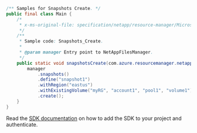 ```java
/** Samples for Snapshots Create. */
public final class Main {
    /*
     * x-ms-original-file: specification/netapp/resource-manager/Microsoft.NetApp/stable/2021-06-01/examples/Snapshots_Create.json
     */
    /**
     * Sample code: Snapshots_Create.
     *
     * @param manager Entry point to NetAppFilesManager.
     */
    public static void snapshotsCreate(com.azure.resourcemanager.netapp.NetAppFilesManager manager) {
        manager
            .snapshots()
            .define("snapshot1")
            .withRegion("eastus")
            .withExistingVolume("myRG", "account1", "pool1", "volume1")
            .create();
    }
}
```

Read the [SDK documentation](https://github.com/Azure/azure-sdk-for-java/blob/azure-resourcemanager-netapp_1.0.0-beta.6/sdk/netapp/azure-resourcemanager-netapp/README.md) on how to add the SDK to your project and authenticate.
